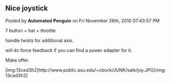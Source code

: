 ## Nice joystick
Posted by **Automated Penguin** on Fri November 26th, 2010 07:43:57 PM

7 button + hat + throttle

handle twists for additional axis.

will do force feedback if you can find a power adapter for it.

Make offer.

[img:13ced3h2]http&#58;//www&#46;public&#46;asu&#46;edu/~cbock/JUNK/sale/joy&#46;JPG[/img:13ced3h2]
